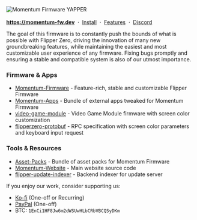 <picture>
    <source media="(prefers-color-scheme: dark)" srcset="/profile/dark_theme_banner.png">
    <source media="(prefers-color-scheme: light)" srcset="/profile/light_theme_banner.png">
    <img
        alt="Momentum Firmware YAPPER"
        src="/profile/dark_theme_banner.png">
</picture
    
\
\
<strong><a href="https://momentum-fw.dev" target="_blank" >https://momentum-fw.dev</a></strong>&nbsp; · &nbsp;[Install](https://github.com/Next-Flip/Momentum-Firmware?tab=readme-ov-file#Install)&nbsp; · &nbsp;[Features](https://github.com/Next-Flip/Momentum-Firmware#list-of-changes)&nbsp; · &nbsp;<a href="https://discord.gg/momentum" target="_blank" >Discord</a>

The goal of this firmware is to constantly push the bounds of what is possible with Flipper Zero, driving the innovation of many new groundbreaking features, while maintaining the easiest and most customizable user experience of any firmware. Fixing bugs promptly and ensuring a stable and compatible system is also of our utmost importance.

### Firmware & Apps
- [Momentum-Firmware](https://github.com/Next-Flip/Momentum-Firmware) - Feature-rich, stable and customizable Flipper Firmware
- [Momentum-Apps](https://github.com/Next-Flip/Momentum-Apps) - Bundle of external apps tweaked for Momentum Firmware
- [video-game-module](https://github.com/Next-Flip/video-game-module) - Video Game Module firmware with screen color customization
- [flipperzero-protobuf](https://github.com/Next-Flip/flipperzero-protobuf) - RPC specification with screen color parameters and keyboard input request

### Tools & Resources
- [Asset-Packs](https://github.com/Next-Flip/Asset-Packs) - Bundle of asset packs for Momentum Firmware
- [Momentum-Website](https://github.com/Next-Flip/Momentum-Website) - Main website source code
- [flipper-update-indexer](https://github.com/Next-Flip/flipper-update-indexer) - Backend indexer for update server

If you enjoy our work, consider supporting us:
- [Ko-fi](https://ko-fi.com/willyjl) (One-off or Recurring)
- [PayPal](https://paypal.me/willyjl1) (One-off)
- BTC: `1EnCi1HF8Jw6m2dWSUwHLbCRbVBCQSyDKm`
